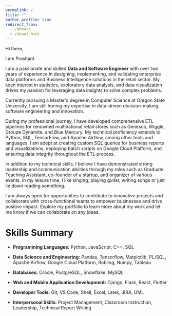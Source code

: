 ```yaml
---
permalink: /
title: ""
author_profile: true
redirect_from: 
  - /about/
  - /about.html
---
```


Hi there,

I am Prashant. 

I am a passionate and skilled **Data and Software Engineer** with over two years of experience in designing, implementing, and validating enterprise data platforms and Business Intelligence solutions in the retail sector. My keen interest in statistics, exploratory data analysis, and data visualization drives my passion for leveraging data insights to solve complex problems.

Currently pursuing a Master's degree in Computer Science at Oregon State University, I am still honing my expertise in data-driven decision-making, software engineering and innovation.

During my professional journey, I have developed comprehensive ETL pipelines for renowned multinational retail stores such as Genesco, Wiggle, Groupe Dynamite, and Blue Mercury. My technical proficiency extends to Python, SQL, TensorFlow, and Apache Airflow, among other tools and languages. I am adept at creating custom SQL queries for business reports and visualizations, deploying batch scripts on Google Cloud Platform, and ensuring data integrity throughout the ETL process.

In addition to my technical skills, I believe I have demonstrated strong leadership and communication abilities through my roles such as Graduate Teaching Assistant, co-founder of a startup, and organizer of various events. In my leisure time, I like singing, playing guitar, writing songs or just lie down reading something.

I am always open for opportunities to contribute to innovative projects and collaborate with cross-functional teams to empower businesses and drive positive impact. Explore my portfolio to learn more about my work and let me know if we can collaborate on any ideas.

Skills Summary
==============
* **Programming Languages:**
Python, JavaScript, C++, SQL

* **Data Science and Engineering:**
Pandas, Tensorflow, Matplotlib, PL/SQL, Apache Airflow, Google Cloud Platform, Robling, Numpy, Tableau

* **Databases:**
Oracle, PostgreSQL, Snowflake, MySQL

* **Web and Mobile Application Development:**
Django, Flask, React, Flutter

* **Developer Tools:**
Git, VS Code, Shell, Excel, Latex, JIRA, UML

* **Interpersonal Skills:** 
Project Management, Classroom Instruction, Leadership, Technical Report Writing

